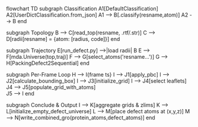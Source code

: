 flowchart TD
  subgraph Classification
    A1[DefaultClassification]  
    A2[UserDictClassification.from_json]
    A1 --> B[.classify(resname,atom)]
    A2 --> B
  end

  subgraph Topology
    B --> C[read_top(resname, .rtf/.str)]
    C --> D[radii[resname] = {atom: [radius, code]}]
  end

  subgraph Trajectory
    E[run_defect.py] -->|load radii| B
    E --> F[mda.Universe(top,traj)]
    F --> G[select_atoms('resname…')]
    G --> H[PackingDefect2Sequential]
  end

  subgraph Per-Frame Loop
    H --> I{frame ts}
    I --> J1[apply_pbc]
    I --> J2[calculate_bounding_box]
    I --> J3[initialize_grid]
    I --> J4[select leaflets]
    J4 --> J5[populate_grid_with_atoms]  
    J5 --> I
  end

  subgraph Conclude & Output
    I --> K[aggregate grids & zlims]
    K --> L[initialize_empty_defect_universe]
    L --> M[place defect atoms at (x,y,z)]
    M --> N[write_combined_gro(protein_atoms,defect_atoms)]
  end

